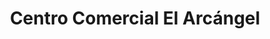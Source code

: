 ---
title: "Centro Comercial El Arcángel"
url: /cordoba/centro-comercial-el-arcangel/
shop: Einkaufszentrum
---